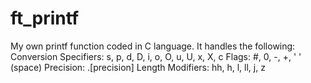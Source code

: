 # ft_printf
My own printf function coded in C language. It handles the following: 
Conversion Specifiers: s, p, d, D, i, o, O, u, U, x, X, c
Flags: #, 0, -, +, ' ' (space)
Precision: .[precision]
Length Modifiers: hh, h, l, ll, j, z
